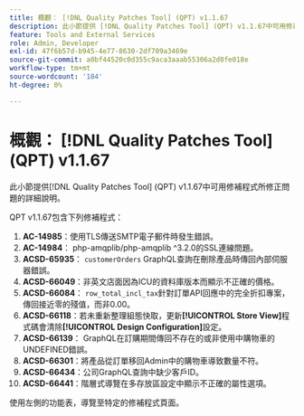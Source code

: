 ```yaml
---
title: 概觀： [!DNL Quality Patches Tool] (QPT) v1.1.67
description: 此小節提供 [!DNL Quality Patches Tool] (QPT) v1.1.67中可用修補程式所修正問題的詳細說明。
feature: Tools and External Services
role: Admin, Developer
exl-id: 47f6b57d-b945-4e77-8630-2df709a3469e
source-git-commit: a0bf44520c0d355c9aca3aaab55306a2d0fe018e
workflow-type: tm+mt
source-wordcount: '184'
ht-degree: 0%

---
```


# 概觀： [!DNL Quality Patches Tool] (QPT) v1.1.67

此小節提供[!DNL Quality Patches Tool] (QPT) v1.1.67中可用修補程式所修正問題的詳細說明。

QPT v1.1.67包含下列修補程式：
1. **AC-14985**：使用TLS傳送SMTP電子郵件時發生錯誤。
1. **AC-14984**： php-amqplib/php-amqplib ^3.2.0的SSL連線問題。
1. **ACSD-65935**： `customerOrders` GraphQL查詢在刪除產品時傳回內部伺服器錯誤。
1. **ACSD-66049**：非英文店面因為ICU的資料庫版本而顯示不正確的價格。
1. **ACSD-66084**： `row_total_incl_tax`針對訂單API回應中的完全折扣專案，傳回接近零的殘值，而非0.00。
1. **ACSD-66118**：若未重新整理組態快取，更新&#x200B;**[!UICONTROL Store View]**&#x200B;程式碼會清除&#x200B;**[!UICONTROL Design Configuration]**&#x200B;設定。
1. **ACSD-66139**： GraphQL在訂購期間傳回不存在的或非使用中購物車的UNDEFINED錯誤。
1. **ACSD-66301**：將產品從訂單移回Admin中的購物車導致數量不符。
1. **ACSD-66434**：公司GraphQL查詢中缺少客戶ID。
1. **ACSD-66441**：階層式導覽在多存放區設定中顯示不正確的屬性選項。

使用左側的功能表，導覽至特定的修補程式頁面。
